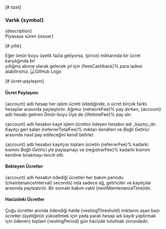 [# özet]
### Varlık {symbol}

{description}  
Piyasaya süren {issuer}


[# yıllık]

Eğer ömür-boyu üyelik fazla geliyorsa,  {price} miktarında bir ücret karşılığında bir  
yıllığına abone olarak gelecek yıl için {feesCashback}% para iadesi alabilirsiniz.
![GitHub Logo](/images/logo.png)

[# ücret-paylaşımı]
#### Ücret Paylaşımı
{account} adlı hesap her işlem ücreti ödediğinde, o ücret birçok farklı hesaplar arasında 
paylaştırılır. Ağımız {networkFee}% pay alırken, {account} adlı hesabı  getiren Ömür-boyu Üye de  {lifetimeFee}% pay alır.

{account} adlı hesabın kayıt işlem ücretini ödeyen hesabın adı _kayıtçı_dır. Kayıtçı geri kalan
{referrerTotalFee}% miktarı kendileri ve _Bağlı Getirici_ arasında nasıl pay edileceğini kendi belirler.

{account} adlı hesabın kayıtçısı toplam ücretin {referrerFee}% kadarki kısmını _Bağlı Getirici_ yle paylaşmayı ve {registrarFee}% kadarki kısmını kendine bırakmayı tercih etti.
                            
                            
#### Bekleyen Ücretler
{account} adlı hesabın ödediği ücretler her bakım periodu ({maintenanceInterval} seconds) nda sadece ağ, getiriciler ve kayıtçılar arasında paylaştırılır.
Bir sonraki bakım vakti  {nextMaintenanceTime}dır.
                 
#### Hacizdeki Ücretler

Çoğu ücretler anında ödendiği halde {vestingThreshold} miktarını aşan bazı ücretler 
(üyeliğinizi yükseltmek için yada paralı hesap adı kaydı yaptırmak için ödenen) toplam {vestingPeriod} gün hacizde tutulmak zorundadır. 